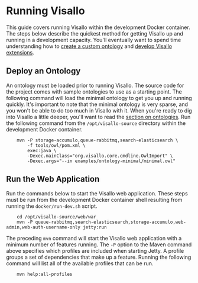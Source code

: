 # Running Visallo

This guide covers running Visallo within the development Docker container. The steps below describe the quickest method for getting Visallo up and running in a development capacity. You'll eventually want to spend time understanding how to [create a custom ontology](ontology.md) and [develop Visallo extensions](extension-points.md).

## Deploy an Ontology

An ontology must be loaded prior to running Visallo. The source code for the project comes with sample ontologies to use as a starting point. The following command will load the minimal ontology to get you up and running quickly. It's important to note that the minimal ontology is very sparse, and you won't be able to do too much in Visallo with it. When you're ready to dig into Visallo a little deeper, you'll want to read the [section on ontologies](ontology.md). Run the following command from the `/opt/visallo-source` directory within the development Docker container.

        mvn -P storage-accumulo,queue-rabbitmq,search-elasticsearch \
            -f tools/owl/pom.xml \
            exec:java \
            -Dexec.mainClass="org.visallo.core.cmdline.OwlImport" \
            -Dexec.args="--in examples/ontology-minimal/minimal.owl"

## Run the Web Application

Run the commands below to start the Visallo web application. These steps must be run from the development Docker container shell resulting from running the `docker/run-dev.sh` script.

        cd /opt/visallo-source/web/war
        mvn -P queue-rabbitmq,search-elasticsearch,storage-accumulo,web-admin,web-auth-username-only jetty:run

The preceding `mvn` command will start the Visallo web application with a minimum number of features running. The `-P` option to the Maven command above specifies which profiles are included when starting Jetty. A profile groups a set of dependencies that make up a feature. Running the following command will list all of the available profiles that can be run.

        mvn help:all-profiles

